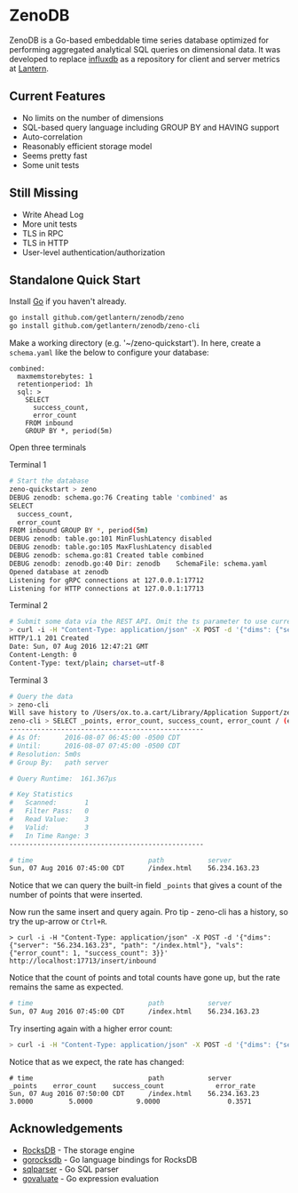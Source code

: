 # ZenoDB

ZenoDB is a Go-based embeddable time series database optimized for performing
aggregated analytical SQL queries on dimensional data.  It was developed to
replace [influxdb](https://github.com/influxdata/influxdb/) as a repository for
client and server metrics at [Lantern](https://www.getlantern.org).

## Current Features

 * No limits on the number of dimensions
 * SQL-based query language including GROUP BY and HAVING support
 * Auto-correlation
 * Reasonably efficient storage model
 * Seems pretty fast
 * Some unit tests

## Still Missing

 * Write Ahead Log
 * More unit tests
 * TLS in RPC
 * TLS in HTTP
 * User-level authentication/authorization

## Standalone Quick Start

Install [Go](https://golang.org/doc/install) if you haven't already.

```bash
go install github.com/getlantern/zenodb/zeno
go install github.com/getlantern/zenodb/zeno-cli
```

Make a working directory (e.g. '~/zeno-quickstart').  In here, create a
`schema.yaml` like the below to configure your database:

```
combined:
  maxmemstorebytes: 1
  retentionperiod: 1h
  sql: >
    SELECT
      success_count,
      error_count
    FROM inbound
    GROUP BY *, period(5m)
```

Open three terminals

Terminal 1

```bash
# Start the database
zeno-quickstart > zeno
DEBUG zenodb: schema.go:76 Creating table 'combined' as
SELECT
  success_count,
  error_count
FROM inbound GROUP BY *, period(5m)
DEBUG zenodb: table.go:101 MinFlushLatency disabled
DEBUG zenodb: table.go:105 MaxFlushLatency disabled
DEBUG zenodb: schema.go:81 Created table combined
DEBUG zenodb: zenodb.go:40 Dir: zenodb    SchemaFile: schema.yaml
Opened database at zenodb
Listening for gRPC connections at 127.0.0.1:17712
Listening for HTTP connections at 127.0.0.1:17713
```

Terminal 2

```bash
# Submit some data via the REST API. Omit the ts parameter to use current time.
> curl -i -H "Content-Type: application/json" -X POST -d '{"dims": {"server": "56.234.163.23", "path": "/index.html"}, "vals": {"error_count": 1, "success_count": 3}}' http://localhost:17713/insert/inbound
HTTP/1.1 201 Created
Date: Sun, 07 Aug 2016 12:47:21 GMT
Content-Length: 0
Content-Type: text/plain; charset=utf-8
```

Terminal 3

```bash
# Query the data
> zeno-cli
Will save history to /Users/ox.to.a.cart/Library/Application Support/zeno-cli/history
zeno-cli > SELECT _points, error_count, success_count, error_count / (error_count+success_count) AS error_rate FROM combined;
-------------------------------------------------
# As Of:      2016-08-07 06:45:00 -0500 CDT
# Until:      2016-08-07 07:45:00 -0500 CDT
# Resolution: 5m0s
# Group By:   path server

# Query Runtime:  161.367µs

# Key Statistics
#   Scanned:       1
#   Filter Pass:   0
#   Read Value:    3
#   Valid:         3
#   In Time Range: 3
-------------------------------------------------

# time                             path           server               _points    error_count    success_count    error_rate
Sun, 07 Aug 2016 07:45:00 CDT      /index.html    56.234.163.23         1.0000         1.0000           3.0000        0.2500
```

Notice that we can query the built-in field `_points` that gives a count of the
number of points that were inserted.

Now run the same insert and query again. Pro tip - zeno-cli has a history,
so try the up-arrow or `Ctrl+R`.

```
> curl -i -H "Content-Type: application/json" -X POST -d '{"dims": {"server": "56.234.163.23", "path": "/index.html"}, "vals": {"error_count": 1, "success_count": 3}}' http://localhost:17713/insert/inbound
```

Notice that the count of points and total counts have gone up, but the rate
remains the same as expected.

```bash
# time                             path           server               _points    error_count    success_count    error_rate
Sun, 07 Aug 2016 07:45:00 CDT      /index.html    56.234.163.23         2.0000         2.0000           6.0000        0.2500
```

Try inserting again with a higher error count:

```bash
> curl -i -H "Content-Type: application/json" -X POST -d '{"dims": {"server": "56.234.163.23", "path": "/index.html"}, "vals": {"error_count": 3, "success_count": 3}}' http://localhost:17713/insert/inbound
```

Notice that as we expect, the rate has changed:

```
# time                             path           server               _points    error_count    success_count             error_rate
Sun, 07 Aug 2016 07:50:00 CDT      /index.html    56.234.163.23         3.0000         5.0000           9.0000                 0.3571
```

## Acknowledgements

 * [RocksDB](http://rocksdb.org/) - The storage engine
 * [gorocksdb](https://github.com/tecbot/gorocksdb) - Go language bindings for RocksDB
 * [sqlparser](https://github.com/xwb1989/sqlparser) - Go SQL parser
 * [govaluate](https://github.com/Knetic/govaluate) - Go expression evaluation
